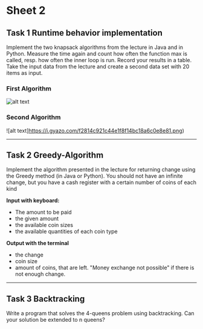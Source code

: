 # Sheet 2

## Task 1 Runtime behavior implementation
Implement the two knapsack algorithms from the lecture in Java and in Python. Measure the time again and count how often the function max is called, resp.
how often the inner loop is run. Record your results in a table. Take the input data from the lecture and create a second data set with 20 items as input.

### First Algorithm
![alt text](https://i.gyazo.com/9c57378d2e520c4a08c9f5191777e106.png)

### Second Algorithm
![alt text]https://i.gyazo.com/f2814c921c44e1f8f14bc18a6c0e8e81.png)
  
_________________________________________________________________________________________________________________________
  

## Task 2 Greedy-Algorithm
Implement the algorithm presented in the lecture for returning change using the Greedy method (in Java or Python). You should not have an infinite change, but you have a cash register with a certain number of coins of each kind

**Input with keyboard:**
* The amount to be paid
* the given amount
* the available coin sizes
* the available quantities of each coin type

**Output with the terminal**
* the change
* coin size
* amount of coins, that are left. "Money exchange not possible" if there is not enough change.
  
_________________________________________________________________________________________________________________________
  

## Task 3 Backtracking
Write a program that solves the 4-queens problem using backtracking. Can
your solution be extended to n queens?